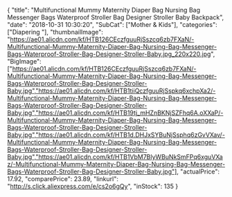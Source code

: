 {
	"title": "Multifunctional Mummy Maternity Diaper Bag Nursing Bag Messenger Bags Waterproof Stroller Bag Designer Stroller Baby Backpack",
	"date": "2018-10-31 10:30:20",
	"SubCat": ["Mother & Kids"],
	"categories": ["Diapering "],
	"thumbnailImage": "https://ae01.alicdn.com/kf/HTB126CEczfguuRjSszcq6zb7FXaN/-Multifunctional-Mummy-Maternity-Diaper-Bag-Nursing-Bag-Messenger-Bags-Waterproof-Stroller-Bag-Designer-Stroller-Baby.jpg_220x220.jpg",
	"BigImage": ["https://ae01.alicdn.com/kf/HTB126CEczfguuRjSszcq6zb7FXaN/-Multifunctional-Mummy-Maternity-Diaper-Bag-Nursing-Bag-Messenger-Bags-Waterproof-Stroller-Bag-Designer-Stroller-Baby.jpg","https://ae01.alicdn.com/kf/HTB1tiiQczfguuRjSspkq6xchpXa2/-Multifunctional-Mummy-Maternity-Diaper-Bag-Nursing-Bag-Messenger-Bags-Waterproof-Stroller-Bag-Designer-Stroller-Baby.jpg","https://ae01.alicdn.com/kf/HTB19tj_mHZnBKNjSZFhq6A.oXXaP/-Multifunctional-Mummy-Maternity-Diaper-Bag-Nursing-Bag-Messenger-Bags-Waterproof-Stroller-Bag-Designer-Stroller-Baby.jpg","https://ae01.alicdn.com/kf/HTB1d.DHJxSYBuNjSsphq6zGvVXav/-Multifunctional-Mummy-Maternity-Diaper-Bag-Nursing-Bag-Messenger-Bags-Waterproof-Stroller-Bag-Designer-Stroller-Baby.jpg","https://ae01.alicdn.com/kf/HTB1VbM7BlyWBuNkSmFPq6xguVXaz/-Multifunctional-Mummy-Maternity-Diaper-Bag-Nursing-Bag-Messenger-Bags-Waterproof-Stroller-Bag-Designer-Stroller-Baby.jpg"],
	"actualPrice": 17.92,
	"comparePrice": 23.89,
	"linkurl": "http://s.click.aliexpress.com/e/cs2o6gQy",
	"inStock": 135
}
